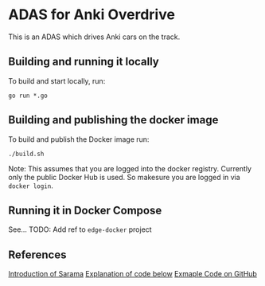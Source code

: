 # ADAS for Anki Overdrive
This is an ADAS which drives Anki cars on the track.

## Building and running it locally
To build and start locally, run:
```
go run *.go
```

## Building and publishing the docker image
To build and publish the Docker image run:
```
./build.sh
```
Note: This assumes that you are logged into the docker registry. Currently only the public Docker Hub is used. So makesure you are logged in via `docker login`.

## Running it in Docker Compose
See...
TODO: Add ref to `edge-docker` project

## References
[Introduction of Sarama](https://medium.com/@Oskarr3/implementing-cqrs-using-kafka-and-sarama-library-in-golang-da7efa3b77fe)
[Explanation of code below](https://engineering.randrr.com/getting-started-with-kafka-using-go-5a89f8555009)
[Exmaple Code on GitHub](https://github.com/randrr/kafka-example)
